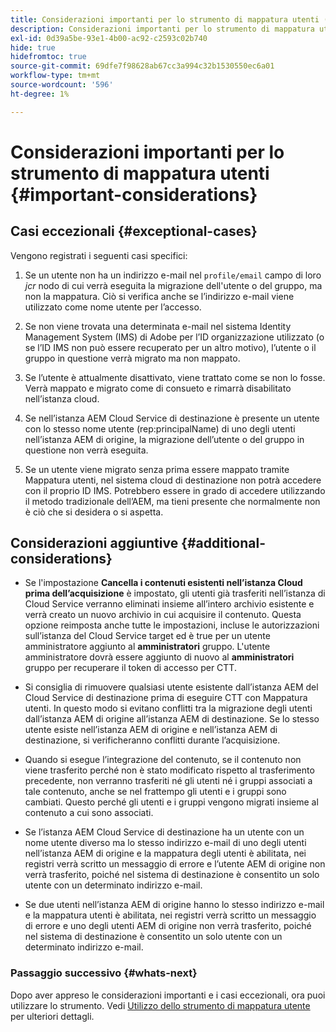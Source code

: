 ```yaml
---
title: Considerazioni importanti per lo strumento di mappatura utenti (legacy)
description: Considerazioni importanti per lo strumento di mappatura utenti (legacy)
exl-id: 0d39a5be-93e1-4b00-ac92-c2593c02b740
hide: true
hidefromtoc: true
source-git-commit: 69dfe7f98628ab67cc3a994c32b1530550ec6a01
workflow-type: tm+mt
source-wordcount: '596'
ht-degree: 1%

---
```


# Considerazioni importanti per lo strumento di mappatura utenti {#important-considerations}


## Casi eccezionali {#exceptional-cases}

Vengono registrati i seguenti casi specifici:

1. Se un utente non ha un indirizzo e-mail nel `profile/email` campo di loro *jcr* nodo di cui verrà eseguita la migrazione dell&#39;utente o del gruppo, ma non la mappatura.  Ciò si verifica anche se l’indirizzo e-mail viene utilizzato come nome utente per l’accesso.

1. Se non viene trovata una determinata e-mail nel sistema Identity Management System (IMS) di Adobe per l’ID organizzazione utilizzato (o se l’ID IMS non può essere recuperato per un altro motivo), l’utente o il gruppo in questione verrà migrato ma non mappato.

1. Se l’utente è attualmente disattivato, viene trattato come se non lo fosse. Verrà mappato e migrato come di consueto e rimarrà disabilitato nell’istanza cloud.

1. Se nell’istanza AEM Cloud Service di destinazione è presente un utente con lo stesso nome utente (rep:principalName) di uno degli utenti nell’istanza AEM di origine, la migrazione dell’utente o del gruppo in questione non verrà eseguita.

1. Se un utente viene migrato senza prima essere mappato tramite Mappatura utenti, nel sistema cloud di destinazione non potrà accedere con il proprio ID IMS.  Potrebbero essere in grado di accedere utilizzando il metodo tradizionale dell’AEM, ma tieni presente che normalmente non è ciò che si desidera o si aspetta.

## Considerazioni aggiuntive {#additional-considerations}

* Se l&#39;impostazione **Cancella i contenuti esistenti nell’istanza Cloud prima dell’acquisizione** è impostato, gli utenti già trasferiti nell’istanza di Cloud Service verranno eliminati insieme all’intero archivio esistente e verrà creato un nuovo archivio in cui acquisire il contenuto. Questa opzione reimposta anche tutte le impostazioni, incluse le autorizzazioni sull’istanza del Cloud Service target ed è true per un utente amministratore aggiunto al **amministratori** gruppo. L&#39;utente amministratore dovrà essere aggiunto di nuovo al **amministratori** gruppo per recuperare il token di accesso per CTT.

* Si consiglia di rimuovere qualsiasi utente esistente dall’istanza AEM del Cloud Service di destinazione prima di eseguire CTT con Mappatura utenti. In questo modo si evitano conflitti tra la migrazione degli utenti dall’istanza AEM di origine all’istanza AEM di destinazione. Se lo stesso utente esiste nell’istanza AEM di origine e nell’istanza AEM di destinazione, si verificheranno conflitti durante l’acquisizione.

* Quando si esegue l’integrazione del contenuto, se il contenuto non viene trasferito perché non è stato modificato rispetto al trasferimento precedente, non verranno trasferiti né gli utenti né i gruppi associati a tale contenuto, anche se nel frattempo gli utenti e i gruppi sono cambiati. Questo perché gli utenti e i gruppi vengono migrati insieme al contenuto a cui sono associati.

* Se l’istanza AEM Cloud Service di destinazione ha un utente con un nome utente diverso ma lo stesso indirizzo e-mail di uno degli utenti nell’istanza AEM di origine e la mappatura degli utenti è abilitata, nei registri verrà scritto un messaggio di errore e l’utente AEM di origine non verrà trasferito, poiché nel sistema di destinazione è consentito un solo utente con un determinato indirizzo e-mail.

* Se due utenti nell’istanza AEM di origine hanno lo stesso indirizzo e-mail e la mappatura utenti è abilitata, nei registri verrà scritto un messaggio di errore e uno degli utenti AEM di origine non verrà trasferito, poiché nel sistema di destinazione è consentito un solo utente con un determinato indirizzo e-mail.

### Passaggio successivo {#whats-next}

Dopo aver appreso le considerazioni importanti e i casi eccezionali, ora puoi utilizzare lo strumento. Vedi [Utilizzo dello strumento di mappatura utente](/help/journey-migration/content-transfer-tool/user-mapping-tool-legacy/using-user-mapping-tool-legacy.md) per ulteriori dettagli.
